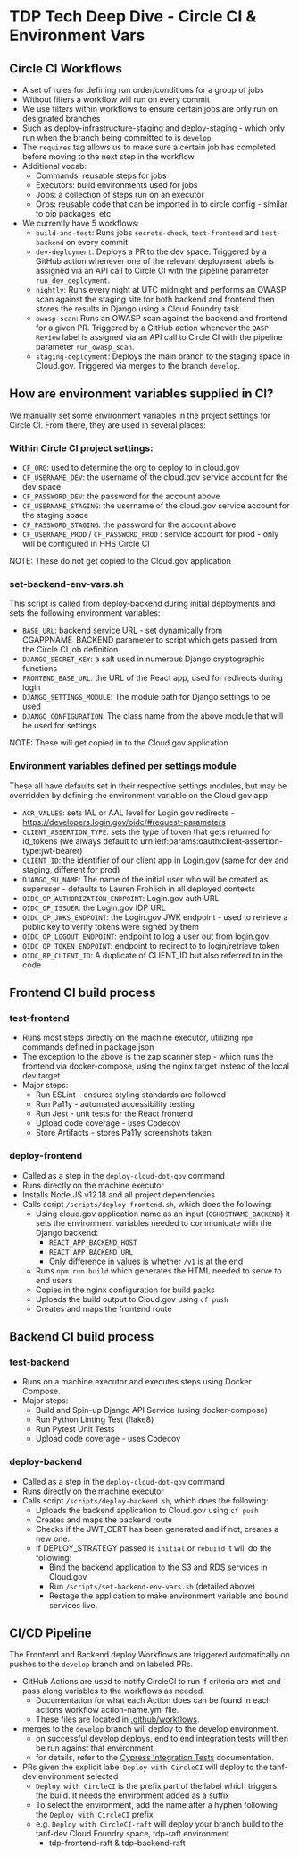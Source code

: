 # TDP Tech Deep Dive - Circle CI & Environment Vars

## Circle CI Workflows
* A set of rules for defining run order/conditions for a group of jobs
* Without filters a workflow will run on every commit
* We use filters within workflows to ensure certain jobs are only run on designated branches
* Such as deploy-infrastructure-staging and deploy-staging - which only run when the branch being committed to is `develop`
* The `requires` tag allows us to make sure a certain job has completed before moving to the next step in the workflow
* Additional vocab:
    * Commands: reusable steps for jobs
    * Executors: build environments used for jobs
    * Jobs: a collection of steps run on an executor
    * Orbs: reusable code that can be imported in to circle config - similar to pip packages, etc
* We currently have 5 workflows:
    * `build-and-test`: Runs jobs `secrets-check`, `test-frontend` and `test-backend` on every commit
    * `dev-deployment`: Deploys a PR to the dev space. Triggered by a GitHub action whenever one of the relevant deployment labels is assigned via an API call to Circle CI with the pipeline parameter `run_dev_deployment`.
    * `nightly`: Runs every night at UTC midnight and performs an OWASP scan against the staging site for both backend and frontend then stores the results in Django using a Cloud Foundry task.
    * `owasp-scan`: Runs an OWASP scan against the backend and frontend for a given PR. Triggered by a GitHub action whenever the `QASP Review` label is assigned via an API call to Circle CI with the pipeline parameter `run_owasp_scan`.
    * `staging-deployment`: Deploys the main branch to the staging space in Cloud.gov. Triggered via merges to the branch `develop`.

## How are environment variables supplied in CI?
We manually set some environment variables in the project settings for Circle CI. From there, they are used in several places:

### Within Circle CI project settings:
* `CF_ORG`: used to determine the org to deploy to in cloud.gov
* `CF_USERNAME_DEV`: the username of the cloud.gov service account for the dev space
* `CF_PASSWORD_DEV`: the password for the account above
* `CF_USERNAME_STAGING`: the username of the cloud.gov service account for the staging space
* `CF_PASSWORD_STAGING`: the password for the account above
* `CF_USERNAME_PROD` / `CF_PASSWORD_PROD` : service account for prod - only will be configured in HHS Circle CI

NOTE: These do not get copied to the Cloud.gov application

### set-backend-env-vars.sh
This script is called from deploy-backend during initial deployments and sets the following environment variables:
* `BASE_URL`: backend service URL - set dynamically from CGAPPNAME_BACKEND parameter to script which gets passed from the Circle CI job definition
* `DJANGO_SECRET_KEY`: a salt used in numerous Django cryptographic functions
* `FRONTEND_BASE_URL`: the URL of the React app, used for redirects during login
* `DJANGO_SETTINGS_MODULE`: The module path for Django settings to be used
* `DJANGO_CONFIGURATION`: The class name from the above module that will be used for settings

NOTE: These will get copied in to the Cloud.gov application

### Environment variables defined per settings module
These all have defaults set in their respective settings modules, but may be overridden by defining the environment variable on the Cloud.gov app
* `ACR_VALUES`: sets IAL or AAL level for Login.gov redirects - https://developers.login.gov/oidc/#request-parameters
* `CLIENT_ASSERTION_TYPE`: sets the type of token that gets returned for id_tokens (we always default to urn:ietf:params:oauth:client-assertion-type:jwt-bearer)
* `CLIENT_ID`: the identifier of our client app in Login.gov (same for dev and staging, different for prod)
* `DJANGO_SU_NAME`: The name of the initial user who will be created as superuser - defaults to Lauren Frohlich in all deployed contexts
* `OIDC_OP_AUTHORIZATION_ENDPOINT`: Login.gov auth URL
* `OIDC_OP_ISSUER`: the Login.gov IDP URL
* `OIDC_OP_JWKS_ENDPOINT`: the Login.gov JWK endpoint - used to retrieve a public key to verify tokens were signed by them
* `OIDC_OP_LOGOUT_ENDPOINT`: endpoint to log a user out from login.gov
* `OIDC_OP_TOKEN_ENDPOINT`: endpoint to redirect to to login/retrieve token
* `OIDC_RP_CLIENT_ID`: A duplicate of CLIENT_ID but also referred to in the code

## Frontend CI build process

### test-frontend
* Runs most steps directly on the machine executor, utilizing `npm` commands defined in package.json
* The exception to the above is the zap scanner step - which runs the frontend via docker-compose, using the nginx target instead of the local dev target
* Major steps:
    * Run ESLint - ensures styling standards are followed
    * Run Pa11y - automated accessibility testing
    * Run Jest - unit tests for the React frontend
    * Upload code coverage - uses Codecov
    * Store Artifacts - stores Pa11y screenshots taken

### deploy-frontend
* Called as a step in the `deploy-cloud-dot-gov` command
* Runs directly on the machine executor
* Installs Node.JS v12.18 and all project dependencies
* Calls script `/scripts/deploy-frontend.sh`, which does the following:
    * Using cloud.gov application name as an input (`CGHOSTNAME_BACKEND`) it sets the environment variables needed to communicate with the Django backend:
        * `REACT_APP_BACKEND_HOST`
        * `REACT_APP_BACKEND_URL`
        * Only difference in values is whether `/v1` is at the end
    * Runs `npm run build` which generates the HTML needed to serve to end users
    * Copies in the nginx configuration for build packs
    * Uploads the build output to Cloud.gov using `cf push`
    * Creates and maps the frontend route

## Backend CI build process

### test-backend
* Runs on a machine executor and executes steps using Docker Compose.
* Major steps:
    * Build and Spin-up Django API Service (using docker-compose)
    * Run Python Linting Test (flake8)
    * Run Pytest Unit Tests
    * Upload code coverage - uses Codecov

### deploy-backend
* Called as a step in the `deploy-cloud-dot-gov` command
* Runs directly on the machine executor
* Calls script `/scripts/deploy-backend.sh`, which does the following:
    * Uploads the backend application to Cloud.gov using `cf push`
    * Creates and maps the backend route
    * Checks if the JWT_CERT has been generated and if not, creates a new one.
    * If DEPLOY_STRATEGY passed is `initial` or `rebuild` it will do the following:
        * Bind the backend application to the S3 and RDS services in Cloud.gov
        * Run `/scripts/set-backend-env-vars.sh` (detailed above)
        * Restage the application to make environment variable and bound services live.

## CI/CD Pipeline

The Frontend and Backend deploy Workflows are triggered automatically on pushes to the `develop` branch and on labeled PRs.
* GitHub Actions are used to notify CircleCI to run if criteria are met and pass along variables to the workflows as needed.
    * Documentation for what each Action does can be found in each actions workflow action-name.yml file.
    * These files are located in [.github/workflows](../../.github/workflows/).
* merges to the `develop` branch will deploy to the develop environment.
    * on successful develop deploys, end to end integration tests will then be run against that environment.
    * for details, refer to the [Cypress Integration Tests](./cypress-integration-tests.md) documentation.
* PRs given the explicit label `Deploy with CircleCI` will deploy to the tanf-dev environment selected
    * `Deploy with CircleCI` is the prefix part of the label which triggers the build. It needs the environment added as a suffix
    * To select the environment, add the name after a hyphen following the `Deploy with CircleCI` prefix
    * e.g. `Deploy with CircleCI-raft` will deploy your branch build to the tanf-dev Cloud Foundry space, tdp-raft environment
        * tdp-frontend-raft & tdp-backend-raft